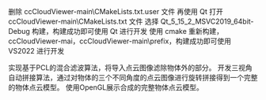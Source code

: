 删除 ccCloudViewer-main\CMakeLists.txt.user 文件
再使用 Qt 打开 ccCloudViewer-main\CMakeLists.txt 文件
选择 Qt_5_15_2_MSVC2019_64bit-Debug 构建，构建成功即可使用 Qt 进行开发
使用 cmake 重新构建，ccCloudViewer-mai，ccCloudViewer-main\prefix，构建成功即可使用 VS2022 进行开发

实现基于PCL的混合滤波算法，将导入点云图像滤除物体外的部分。
开发三视角自动拼接算法，通过对物体的三个不同角度的点云图像进行旋转拼接得到一个完整的物体点云模型。
使用OpenGL展示合成的完整物体点云模型。
